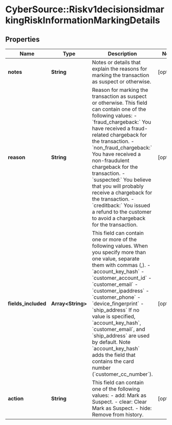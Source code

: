 # CyberSource::Riskv1decisionsidmarkingRiskInformationMarkingDetails

## Properties
Name | Type | Description | Notes
------------ | ------------- | ------------- | -------------
**notes** | **String** | Notes or details that explain the reasons for marking the transaction as suspect or otherwise. | [optional] 
**reason** | **String** | Reason for marking the transaction as suspect or otherwise. This field can contain one of the following values: - &#x60;fraud_chargeback:&#x60; You have received a fraud-related chargeback for the transaction. - &#x60;non_fraud_chargeback:&#x60; You have received a non-fraudulent chargeback for the transaction. - &#x60;suspected:&#x60; You believe that you will probably receive a chargeback for the transaction. - &#x60;creditback:&#x60; You issued a refund to the customer to avoid a chargeback for the transaction.  | [optional] 
**fields_included** | **Array&lt;String&gt;** | This field can contain one or more of the following values. When you specify more than one value, separate them with commas (,). - &#x60;account_key_hash&#x60; - &#x60;customer_account_id&#x60; - &#x60;customer_email&#x60; - &#x60;customer_ipaddress&#x60; - &#x60;customer_phone&#x60; - &#x60;device_fingerprint&#x60; - &#x60;ship_address&#x60; If no value is specified, &#x60;account_key_hash&#x60;, &#x60;customer_email&#x60;, and &#x60;ship_address&#x60; are used by default. Note &#x60;account_key_hash&#x60; adds the field that contains the card number (&#x60;customer_cc_number&#x60;).  | [optional] 
**action** | **String** | This field can contain one of the following values: - add: Mark as Suspect. - clear: Clear Mark as Suspect. - hide: Remove from history.  | [optional] 


